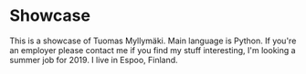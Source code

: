 # Showcase

This is a showcase of Tuomas Myllymäki. Main language is Python. If you're an employer please contact me if you find my stuff interesting, I'm looking a summer job for 2019. I live in Espoo, Finland.
